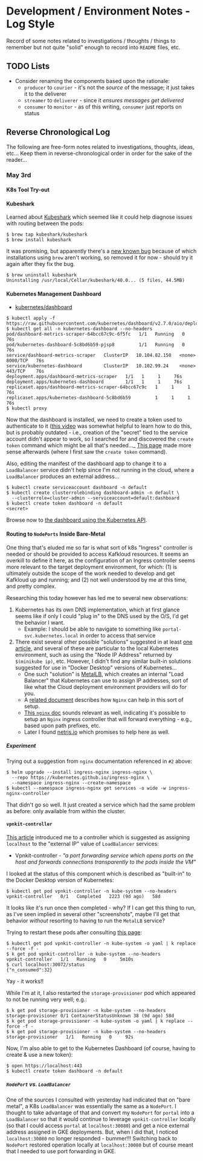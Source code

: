 # Development / Environment Notes - Log Style

Record of some notes related to investigations / thoughts / things to remember but not 
quite "solid" enough to record into `README` files, etc.

## TODO Lists
- Consider renaming the components based upon the rationale:
  - `producer` to `courier` - it's not the _source_ of the message; it just takes it to the deliverer
  - `streamer` to `deliverer` - since it _ensures messages get delivered_
  - `consumer` to `monitor` - as of this writing, `consumer` just reports on status 

## Reverse Chronological Log

The following are free-form notes related to investigations, thoughts, ideas, etc...
Keep them in reverse-chronological order in order for the sake of the reader...

### May 3rd

#### K8s Tool Try-out

#### Kubeshark
Learned about [Kubeshark](https://kubeshark.co/) which seemed like it could help diagnose
issues with routing between the pods:

```shell
$ brew tap kubeshark/kubeshark
$ brew install kubeshark
```

It was promising, but apparently there's a [new known bug](https://github.com/kubeshark/kubeshark/issues/1345)
because of which installations using `brew` aren't working, so removed it for now - should
try it again after they fix the bug.

```shell
$ brew uninstall kubeshark
Uninstalling /usr/local/Cellar/kubeshark/40.0... (5 files, 44.5MB)
```

#### Kubernetes Management Dashboard

- [kubernetes/dashboard](https://github.com/kubernetes/dashboard)

```shell
$ kubectl apply -f https://raw.githubusercontent.com/kubernetes/dashboard/v2.7.0/aio/deploy/recommended.yaml
$ kubectl get all -n kubernetes-dashboard --no-headers
pod/dashboard-metrics-scraper-64bcc67c9c-6f5fc   1/1   Running   0     76s
pod/kubernetes-dashboard-5c8bd6b59-pjsp8         1/1   Running   0     76s
service/dashboard-metrics-scraper   ClusterIP   10.104.82.150   <none>   8000/TCP   76s
service/kubernetes-dashboard        ClusterIP   10.102.99.24    <none>   443/TCP    76s
deployment.apps/dashboard-metrics-scraper   1/1   1     1     76s
deployment.apps/kubernetes-dashboard        1/1   1     1     76s
replicaset.apps/dashboard-metrics-scraper-64bcc67c9c   1     1     1     76s
replicaset.apps/kubernetes-dashboard-5c8bd6b59         1     1     1     76s
$ kubectl proxy
```

Now that the dashboard is installed, we need to create a token used to authenticate to it
([this video](https://www.youtube.com/watch?v=CICS57XbS9A) was somewhat helpful to learn
how to do this, but is probably outdated - i.e., creation of the "secret" tied to the
service account didn't appear to work, so I searched for and discovered the `create token`
command which might be all that's needed..._  [This page](https://medium.com/@gowthamshankar09/how-to-create-serviceaccount-secret-in-kubernetes-1-24-36a61bdb73ad#:~:text=How%20to%20create%20ServiceAccount%20Secrets,annotation%20section%20as%20shown%20below.&text=As%20indicted%20above%2C%20the%20secret,a%20service%2Daccount%2Dtoken.)
made more sense afterwards (where I first saw the `create token` command).

Also, editing the manifest of the dashboard app to change it to a `LoadBalancer` service
didn't help since I'm not running in the cloud, where a `LoadBalancer` produces an external
address...

```shell
$ kubectl create serviceaccount dashboard -n default
$ kubectl create clusterrolebinding dashboard-admin -n default \
  --clusterrole=cluster-admin --serviceaccount=default:dashboard
$ kubectl create token dashboard -n default
<secret>
```

Browse now to [the dashboard using the Kubernetes API]().

#### Routing to `NodePorts` Inside Bare-Metal

One thing that's eluded me so far is what sort of k8s "Ingress" controller is needed
or should be provided to access Kafkloud resources.  It seems an overkill to define it
here, as the configuration of an Ingress controller seems more relevant to the target
deployment environment, for which: (1) is ultimately outside the scope of the work
needed to develop and get Kafkloud up and running; and (2) not well understood by me
at this time, and pretty complex.

Researching this today however has led me to several new observations:

1. Kubernetes has its own DNS implementation, which at first glance seems like if
   only I could "plug in" to the DNS used by the O/S, I'd get the behavior I want.
    - Example: I should be able to navigate to something like
      `portal-svc.kubernetes.local` in order to access that service
2. There exist several other possible "solutions" suggested in at least
   [one article](https://stackoverflow.com/questions/44110876/kubernetes-service-external-ip-pending),
   and several of these are particular to the local Kubernetes environment,
   such as using the "Node IP Address" returned by `$(minikube ip)`, etc.
   However, I didn't find any similar built-in solutions suggested for use in
   "Docker Desktop" versions of Kubernetes...
    - One such "solution" is [MetalLB](https://metallb.universe.tf/), which creates
      an internal "Load Balancer" that Kubernetes can use to assign IP addresses,
      sort of like what the Cloud deployment environment providers will do for you.
    - A [related document](https://kubernetes.github.io/ingress-nginx/deploy/baremetal/)
      describes how `Nginx` can help in this sort of setup.
    - [This `nginx` doc](https://kubernetes.github.io/ingress-nginx/deploy/#docker-desktop)
      sounds relevant as well, indicating it's possible to setup an `Nginx` ingress
      controller that will forward everything - e.g., based upon path prefixes, etc.
    - Later I found [netris.io](https://www.netris.io/) which promises to help here as well.

##### Experiment

Trying out a suggestion from `nginx` documentation referenced in `#2` above:

```shell
$ helm upgrade --install ingress-nginx ingress-nginx \
  --repo https://kubernetes.github.io/ingress-nginx \
  --namespace ingress-nginx --create-namespace
$ kubectl --namespace ingress-nginx get services -o wide -w ingress-nginx-controller
```

That didn't go so well.  It just created a service which had the same problem as before:
only available from within the cluster.

#### `vpnkit-controller`

[This article](https://www.docker.com/blog/how-kubernetes-works-under-the-hood-with-docker-desktop/)
introduced me to a controller which is suggested as assigning `localhost` to the "external IP"
value of `LoadBalancer` services:
- Vpnkit-controller - _"a port forwarding service which opens ports on the host and
  forwards connections transparently to the pods inside the VM"_

I looked at the status of this component which is described as "built-in" to the Docker Desktop
version of Kubernetes:

```shell
$ kubectl get pod vpnkit-controller -n kube-system --no-headers
vpnkit-controller   0/1   Completed   2223 (9d ago)   58d
```

It looks like it's run once then completed - why?  If I can get this thing to run, as I've
seen implied in several other "screenshots", maybe I'll get that behavior _without_ resorting
to having to run the `MetalLB` service?

Trying to restart these pods after consulting [this page](https://www.airplane.dev/blog/using-kubectl-to-restart-a-kubernetes-pod):

```shell
$ kubectl get pod vpnkit-controller -n kube-system -o yaml | k replace --force -f -
$ k get pod vpnkit-controller -n kube-system --no-headers
vpnkit-controller   1/1   Running   0     5m10s
$ curl localhost:30072/status
{"n_consumed":32}
```

Yay - it works!!

While I'm at it, I also restarted the `storage-provisioner` pod which appeared to not be
running very well; e.g.:

```shell
$ k get pod storage-provisioner -n kube-system --no-headers
storage-provisioner 0/1 ContainerStatusUnknown 38 (9d ago) 58d
$ k get pod storage-provisioner -n kube-system -o yaml | k replace --force -f -
$ k get pod storage-provisioner -n kube-system --no-headers
storage-provisioner   1/1   Running   0     92s
```

Now, I'm also able to get to the Kubernetes Dashboard (of course, having to create & use
a new token):
```shell
$ open https://localhost:443
$ kubectl create token dashboard -n default
```

##### `NodePort` vs. `LoadBalancer`

One of the sources I consulted with yesterday had indicated that on "bare metal", a
K8s `LoadBalancer` was essentially the same as a `NodePort`.  I thought to take advantage
of that and convert my `NodePort` for `portal` into a `LoadBalancer` so that it would
continue to leverage `vpnkit-controller` locally (so that I could access `portal` at
`localhost:30080`) and get a nice external address assigned in GKE deployments.  But,
when I did that, I noticed `localhost:30080` no longer responded - bummer!!!  Switching
back to `NodePort` restored operation locally at `localhost:30080` but of course meant
that I needed to use port forwarding in GKE.  

